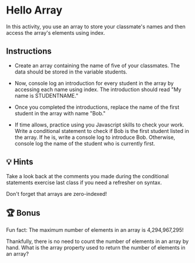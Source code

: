 # Hello Array 

In this activity, you use an array to store your classmate's names and then access the array's elements using index. 

## Instructions
* Create an array containing the name of five of your classmates. The data should be stored in the variable students. 

* Now, console log an introduction for every student in the array by accessing each name using index. The introduction should read "My name is STUDENTNAME." 

* Once you completed the introductions, replace the name of the first student in the array with name "Bob." 

* If time allows, practice using you Javascript skills to check your work. Write a conditional statement to check if Bob is the first student listed in the array.  If he is, write a console log to introduce Bob. Otherwise, console log the name of the student who is currently first.


## 💡 Hints

Take a look back at the comments you made during the conditional statements exercise last class if you need a refresher on syntax.

Don't forget that arrays are zero-indexed!


## 🏆 Bonus

Fun fact: The maximum number of elements in an array is 4,294,967,295! 

Thankfully, there is no need to count the number of elements in an array by hand. What is the array property used to return the number of elements in an array? 


 
